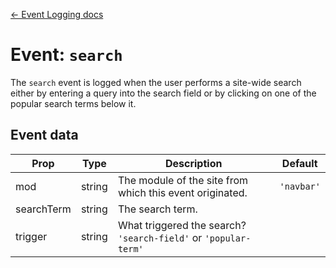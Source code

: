 [← Event Logging docs](/docs/guides/event-logging)

# Event: `search`

The `search` event is logged when the user performs a site-wide search either by entering a query into the search field or by clicking on one of the popular search terms below it.

## Event data

Prop|Type|Description|Default
---|---|---|---
mod|string|The module of the site from which this event originated.|`'navbar'`
searchTerm|string|The search term.|
trigger|string|What triggered the search? `'search-field'` or `'popular-term'`|
